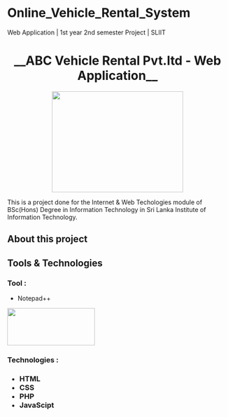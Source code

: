 # Online_Vehicle_Rental_System
Web Application | 1st year 2nd semester Project | SLIIT

<h1 align="center"> __ABC Vehicle Rental Pvt.ltd - Web Application__ </h1>
<p align="center">
  <image src="https://user-images.githubusercontent.com/88779731/145160182-69a1fc4d-1e9f-4a2f-91ee-5631313ba0a0.jpg" width="300" height="230"
</p>
<p> This is a project done for the Internet & Web Techologies module of BSc(Hons) Degree in Information Technology in Sri Lanka Institute of Information Technology. </p>

<h2> About this project </h2>

<h2> Tools & Technologies </h2>

<h3> Tool : </h3>

  - Notepad++

  <image src="https://encrypted-tbn0.gstatic.com/images?q=tbn:ANd9GcQRMVUgKFiKT25ukYh3TzwXdAY9nD9oB4RtMZpuGT-j1SZ6OGf28dkFyqdti6VKXvl0xk4&usqp=CAU" width="200" height="85" /> 

<h3> Technologies : <h3>

  - HTML
  - CSS
  - PHP
  - JavaScipt
